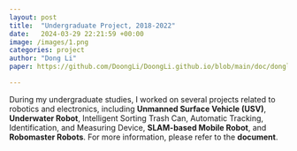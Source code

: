 ```yaml
---
layout: post
title:  "Undergraduate Project, 2018-2022"
date:   2024-03-29 22:21:59 +00:00
image: /images/1.png
categories: project
author: "Dong Li"
paper: https://github.com/DoongLi/DoongLi.github.io/blob/main/doc/dongli-project.pdf

---
```



During my undergraduate studies, I worked on several projects related to robotics and electronics, including <strong>Unmanned Surface Vehicle (USV)</strong>, <strong>Underwater Robot</strong>, Intelligent Sorting Trash Can, Automatic Tracking, Identification, and Measuring Device, <strong>SLAM-based Mobile Robot</strong>, and <strong>Robomaster Robots</strong>. For more information, please refer to the <strong>document</strong>.

